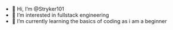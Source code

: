 - 👋 Hi, I’m @Stryker101
- 👀 I’m interested in fullstack engineering 
- 🌱 I’m currently learning the basics of coding as i am a beginner 


<!---
Stryker101/Stryker101 is a ✨ special ✨ repository because its `README.md` (this file) appears on your GitHub profile.
You can click the Preview link to take a look at your changes.
--->
